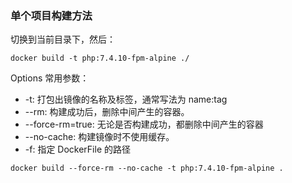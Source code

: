 ### 单个项目构建方法

切换到当前目录下，然后：

```
docker build -t php:7.4.10-fpm-alpine ./
```

Options 常用参数：

- -t: 打包出镜像的名称及标签，通常写法为 name:tag
- --rm: 构建成功后，删除中间产生的容器。
- --force-rm=true: 无论是否构建成功，都删除中间产生的容器
- --no-cache: 构建镜像时不使用缓存。
- -f: 指定 DockerFile 的路径

```
docker build --force-rm --no-cache -t php:7.4.10-fpm-alpine .
```
